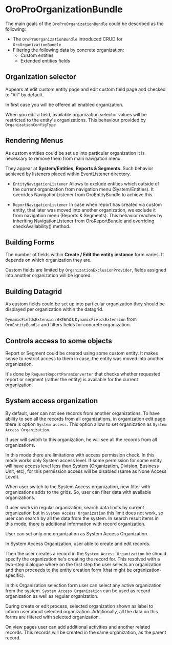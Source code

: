 OroProOrganizationBundle
=====================
The main goals of the `OroProOrganizationBundle` could be described as the following:

- The `OroProOrganizationBundle` introduced CRUD for `OroOrganizationBundle`
- Filtering the following data by concrete organization:
    - Custom entities
    - Extended entities fields

Organization selector
---------------------
Appears at edit custom entity page and edit custom field page and checked to "All" by default.

In first case you will be offered all enabled organization.

When you edit a field, available organization selector values will be restricted to the entity's organizations. This behaviour provided by `OrganizationConfigType`

Rendering Menus
---------------
As custom entities could be set up into particular organization it is necessary to remove them from main navigation menu.

They appear at **System/Entities**, **Reports & Segments**. Such behavior achieved by listeners placed within EventListener directory.
 
- `EntityNavigationListener` Allows to exclude entities which outside of the current organization from navigation menu (System/Entities). 
It overrides NavigationListener from OroEntityBundle to achieve this.

- `ReportNavigationListener` In case when report has created via custom entity, that later was moved into another organization, we exclude it from navigation menu (Reports & Segments). 
This behavior reaches by inheriting NavigationListener from OroReportBundle and overriding checkAvailability() method.

Building Forms
--------------
The number of fields within **Create / Edit the entity instance** form varies. It depends on which organization they are.

Custom fields are limited by `OrganizationExclusionProvider`, fields assigned into another organization will be ignored.

Building Datagrid
-----------------
As custom fields could be set up into particular organization they should be displayed per organization within the datagrid.

`DynamicFieldsExtension` extends `DynamicFieldsExtension` from `OroEntityBundle` and filters fields for concrete organization.

Controls access to some objects
-------------------------------
Report or Segment could be created using some custom entity. It makes sense to restrict access to them in case, the entity was moved into another organization.

It's done by `RequestReportParamConverter` that checks whether requested report or segment (rather the entity) is available for the current organization.


System access organization
--------------------------

 By default, user can not see records from another organizations. To have ability to see all the records from all 
 organizations, in organization edit page there is option `System access`. This option 
 allow to set organization as `System Access Organization`.
 
 If user will switch to this organization, he will see all the records from all organizations.
 
 In this mode there are limitations with access permission check. In this mode works only System access level. If 
 some permission for some entity  will have access level less than System (Organization, Division, Business Unit, etc), 
 for this permission access will be disabled (same as None Access Level).
 
 When user switch to the System Access organization, new filter with organizations adds to the grids. So, user can filter
 data with available organizations.
 
 If user works in regular organization, search data limits by current organization but in `System Access Organization`
 this limit does not work, so user can search by all the data from the system. In search result items in this mode,
 there is additional information with record organization. 
 
 User can set only one organization as System Access Organization.
 
 In System Access Organization, user able to create and edit records. 
 
 Then the user creates a record in the `System Access Organization` he should specify the organization he's creating 
 the record for. This resolved with a two-step dialogue where on the first step the user selects an organization and 
 then proceeds to the entity creation form (that might be organization-specific).
 
 In this Organization selection form user can select any active organization from the system. 
 `System Access Organization` can be used as record organization as well as regular organization.
 
 During create or edit process, selected organization shown as label to inform user about selected organization.
 Additionally, all the data on this forms are filtered with selected organization.
 
 On view pages user can add additional activities and another related records. This records will be created in the 
 same organization, as the parent record.
 
